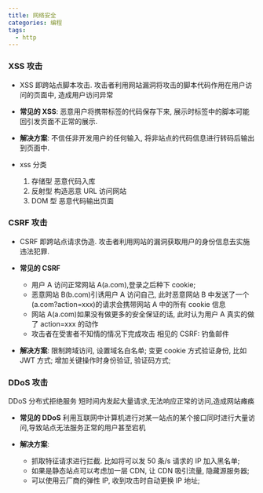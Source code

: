 ```yaml
---
title: 网络安全
categories: 编程
tags:
  - http
---
```


### XSS 攻击

- XSS 即跨站点脚本攻击. 攻击者利用网站漏洞将攻击的脚本代码作用在用户访问的页面中, 造成用户访问异常

- **常见的 XSS**: 恶意用户将携带标签的代码保存下来, 展示时标签中的脚本可能回引发页面不正常的展示.
- **解决方案**: 不信任非开发用户的任何输入, 将非站点的代码信息进行转码后输出到页面中.
- xss 分类
  1. 存储型 恶意代码入库
  2. 反射型 构造恶意 URL 访问网站
  3. DOM 型 恶意代码输出页面

### CSRF 攻击

- CSRF 即跨站点请求伪造. 攻击者利用网站的漏洞获取用户的身份信息去实施违法犯罪.
- **常见的 CSRF**

  - 用户 A 访问正常网站 A(a.com),登录之后种下 cookie;
  - 恶意网站 B(b.com)引诱用户 A 访问自己, 此时恶意网站 B 中发送了一个(a.com?action=xxx)的请求会携带网站 A 中的所有 cookie 信息
  - 网站 A(a.com)如果没有做更多的安全保证的话, 此时认为用户 A 真实的做了 action=xxx 的动作
  - 攻击者在受害者不知情的情况下完成攻击
    相见的 CSRF: 钓鱼邮件

- **解决方案**: 限制跨域访问, 设置域名白名单; 变更 cookie 方式验证身份, 比如 JWT 方式; 增加关键操作时身份验证, 验证码方式;

### DDoS 攻击

DDoS 分布式拒绝服务 短时间内发起大量请求,无法响应正常的访问,造成网站瘫痪

- **常见的 DDoS**
  利用互联网中计算机进行对某一站点的某个接口同时进行大量访问,导致站点无法服务正常的用户甚至宕机

- **解决方案**:

  - 抓取特征请求进行拦截. 比如将可以发 50 条/s 请求的 IP 加入黑名单;
  - 如果是静态站点可以考虑加一层 CDN, 让 CDN 吸引流量, 隐藏源服务器;
  - 可以使用云厂商的弹性 IP, 收到攻击时自动更换 IP 地址;
